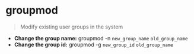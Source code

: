 # groupmod
> Modify existing user groups in the system
- **Change the group name:**
groupmod -n `new_group_name` `old_group_name`
- **Change the group id:**
groupmod -g `new_group_id` `old_group_name`
